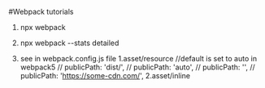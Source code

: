 #Webpack tutorials

1. npx webpack
<!-- // for detailed version of execution -->
2. npx webpack --stats detailed

<!-- Custom Configuration -->

3. see in webpack.config.js file
   <!-- Asset modules-->
   1.asset/resource
   <!-- public path -->
   //default is set to auto in webpack5
   // publicPath: 'dist/',
   // publicPath: 'auto',
   // publicPath: '',
   // publicPath: 'https://some-cdn.com/',
   2.asset/inline
